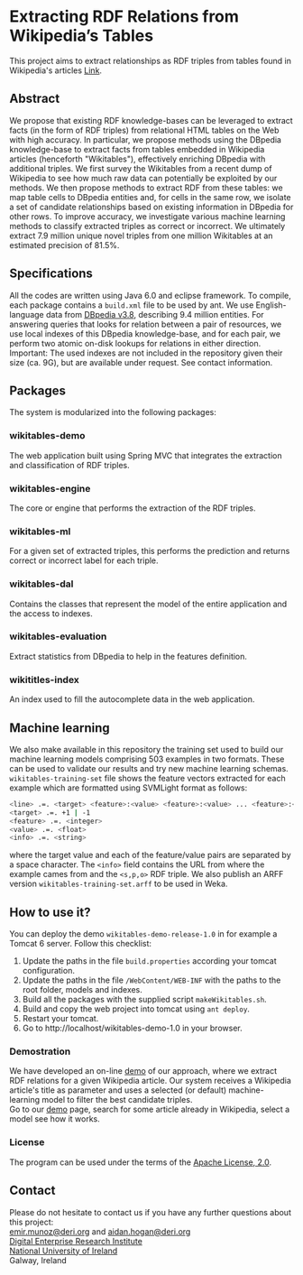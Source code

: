 # Extracting RDF Relations from Wikipedia’s Tables

This project aims to extract relationships as RDF triples from tables found in Wikipedia's articles [Link](http://emir-munoz.github.com/wikitables).

## Abstract

We propose that existing RDF knowledge-bases can be leveraged to extract facts (in the form of RDF triples) from relational HTML tables on the Web with high accuracy. 
In particular, we propose methods using the DBpedia knowledge-base to extract facts from tables embedded in Wikipedia articles (henceforth "Wikitables"), effectively
enriching DBpedia with additional triples. We first survey the Wikitables from a recent dump of Wikipedia to see how much raw data can potentially be exploited by our methods.
We then propose methods to extract RDF from these tables: we map table cells to DBpedia entities and, for cells in the same row, we isolate a set of candidate 
relationships based on existing information in DBpedia for other rows. To improve accuracy, we investigate various machine learning methods to classify extracted triples
as correct or incorrect. We ultimately extract 7.9 million unique novel triples from one million Wikitables at an estimated precision of 81.5%.

## Specifications

All the codes are written using Java 6.0 and eclipse framework. To compile, each package contains a `build.xml` file to be used by ant.
We use English-language data from [DBpedia v3.8](http://wiki.dbpedia.org/Downloads38), describing 9.4 million entities. For answering queries that looks for relation 
between a pair of resources, we use local indexes of this DBpedia knowledge-base, and for each pair, we perform two atomic on-disk lookups for relations in either direction.
Important: The used indexes are not included in the repository given their size (ca. 9G), but are available under request. See contact information.

## Packages

The system is modularized into the following packages: 

### wikitables-demo
The web application built using Spring MVC that integrates the extraction and classification of RDF triples.

### wikitables-engine
The core or engine that performs the extraction of the RDF triples.

### wikitables-ml
For a given set of extracted triples, this performs the prediction and returns correct or incorrect label for each triple.

### wikitables-dal
Contains the classes that represent the model of the entire application and the access to indexes.

### wikitables-evaluation
Extract statistics from DBpedia to help in the features definition. 

### wikititles-index
An index used to fill the autocomplete data in the web application. 

## Machine learning

We also make available in this repository the training set used to build our machine learning models comprising 503 examples in two formats.
These can be used to validate our results and try new machine learning schemas.
`wikitables-training-set` file shows the feature vectors extracted for each example which are formatted using SVMLight format as follows:

```bash
<line> .=. <target> <feature>:<value> <feature>:<value> ... <feature>:<value> # <info>
<target> .=. +1 | -1
<feature> .=. <integer>
<value> .=. <float>
<info> .=. <string> 
```
where the target value and each of the feature/value pairs are separated by a space character. The <code>&lt;info&gt;</code> field contains the URL from where the 
example cames from and the <code>&lt;s,p,o&gt;</code> RDF triple. We also publish an ARFF version `wikitables-training-set.arff` to be used in Weka.

## How to use it?

You can deploy the demo `wikitables-demo-release-1.0` in for example a Tomcat 6 server. Follow this checklist:
1. Update the paths in the file `build.properties` according your tomcat configuration.
2. Update the paths in the file `/WebContent/WEB-INF` with the paths to the root folder, models and indexes.
3. Build all the packages with the supplied script `makeWikitables.sh`.
4. Build and copy the web project into tomcat using `ant deploy`.
5. Restart your tomcat.
6. Go to http://localhost/wikitables-demo-1.0 in your browser.

### Demostration

We have developed an on-line [demo](http://deri-srvgal36.nuigalway.ie:8080/wikitables-demo) of our approach, where we extract RDF relations for a given Wikipedia article. 
Our system receives a Wikipedia article's title as parameter and uses a selected (or default) machine-learning model to filter the best candidate triples.  
Go to our [demo](http://deri-srvgal36.nuigalway.ie:8080/wikitables-demo/) page, search for some article already in Wikipedia, select a model see how it works.

### License

The program can be used under the terms of the [Apache License, 2.0](http://www.apache.org/licenses/LICENSE-2.0.html).

## Contact

Please do not hesitate to contact us if you have any further questions about this project:  
<emir.munoz@deri.org> and <aidan.hogan@deri.org>  
[Digital Enterprise Research Institute](http://deri.ie/)  
[National University of Ireland](http://www.nuigalway.ie/)  
Galway, Ireland  
